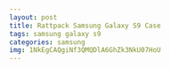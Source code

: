 ```yaml
---
layout: post
title: Rattpack Samsung Galaxy S9 Case
tags: samsung galaxy s9
categories: samsung
img: 1NkEgCAQgiNf3QMQDlA6GhZk3NkU07HoU
---
```


